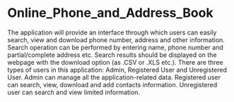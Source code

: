 # Online_Phone_and_Address_Book

The application will provide an interface through which users can easily search, view and download phone number, address and other information. Search operation can be performed by entering name, phone number and partial/complete address etc. Search results should be displayed on the webpage with the download option (as .CSV or .XLS etc.). 
There are three types of users in this application: Admin, Registered User and Unregistered User.
Admin can manage all the application-related data. Registered user can search, view, download and add contacts information. Unregistered user can search and view limited information.
